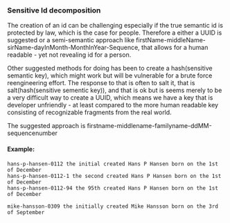 ### Sensitive Id decomposition 

The creation of an id can be challenging especially if the true semantic id is protected by law, which is the case for people. Therefore a either a UUID is suggested or a semi-semantic approach like firstName-middleName-sirName-dayInMonth-MonthInYear-Sequence, that allows for a human readable - yet not revealing id for a person.

Other suggested methods for doing has been to create a hash(sensitive semantic key), which might work but will be vulnerable for a brute force reengineering effort. The response to that is often to salt it, that is salt(hash(sensitive sementic key)), and that is ok but is seems merely to be a very difficult way to create a UUID, which means we have a key that is developer unfriendly - at least compared to the more human readable key consisting of recognizable fragments from the real world.

The suggested approach is firstname-middlename-familyname-ddMM-sequencenumber

#### Example:

    hans-p-hansen-0112 the initial created Hans P Hansen born on the 1st of December
    hans-p-hansen-0112-1 the second created Hans P Hansen born on the 1st of December
    hans-p-hansen-0112-94 the 95th created Hans P Hansen born on the 1st of December
 
    mike-hansson-0309 the initially created Mike Hansson born on the 3rd of September
 
